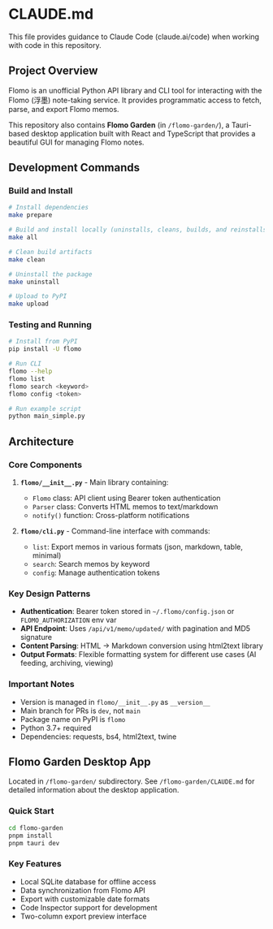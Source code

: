 # CLAUDE.md

This file provides guidance to Claude Code (claude.ai/code) when working with code in this repository.

## Project Overview

Flomo is an unofficial Python API library and CLI tool for interacting with the Flomo (浮墨) note-taking service. It provides programmatic access to fetch, parse, and export Flomo memos.

This repository also contains **Flomo Garden** (in `/flomo-garden/`), a Tauri-based desktop application built with React and TypeScript that provides a beautiful GUI for managing Flomo notes.

## Development Commands

### Build and Install
```bash
# Install dependencies
make prepare

# Build and install locally (uninstalls, cleans, builds, and reinstalls)
make all

# Clean build artifacts
make clean

# Uninstall the package
make uninstall

# Upload to PyPI
make upload
```

### Testing and Running
```bash
# Install from PyPI
pip install -U flomo

# Run CLI
flomo --help
flomo list
flomo search <keyword>
flomo config <token>

# Run example script
python main_simple.py
```

## Architecture

### Core Components

1. **`flomo/__init__.py`** - Main library containing:
   - `Flomo` class: API client using Bearer token authentication
   - `Parser` class: Converts HTML memos to text/markdown
   - `notify()` function: Cross-platform notifications

2. **`flomo/cli.py`** - Command-line interface with commands:
   - `list`: Export memos in various formats (json, markdown, table, minimal)
   - `search`: Search memos by keyword
   - `config`: Manage authentication tokens

### Key Design Patterns

- **Authentication**: Bearer token stored in `~/.flomo/config.json` or `FLOMO_AUTHORIZATION` env var
- **API Endpoint**: Uses `/api/v1/memo/updated/` with pagination and MD5 signature
- **Content Parsing**: HTML → Markdown conversion using html2text library
- **Output Formats**: Flexible formatting system for different use cases (AI feeding, archiving, viewing)

### Important Notes

- Version is managed in `flomo/__init__.py` as `__version__`
- Main branch for PRs is `dev`, not `main`
- Package name on PyPI is `flomo`
- Python 3.7+ required
- Dependencies: requests, bs4, html2text, twine

## Flomo Garden Desktop App

Located in `/flomo-garden/` subdirectory. See `/flomo-garden/CLAUDE.md` for detailed information about the desktop application.

### Quick Start
```bash
cd flomo-garden
pnpm install
pnpm tauri dev
```

### Key Features
- Local SQLite database for offline access
- Data synchronization from Flomo API
- Export with customizable date formats
- Code Inspector support for development
- Two-column export preview interface